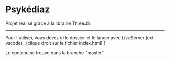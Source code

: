 # Psykédiaz
Projet réalisé grâce à la librairie ThreeJS
___________________________________________

Pour l'utiliser, vous devez dl le dossier et le lancer avec LiveServer (ext. vscode) ; (clique droit sur le fichier index.html) !

Le contenu se trouve dans la branche "master".
